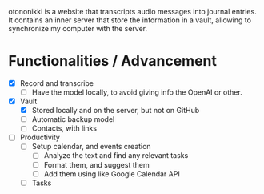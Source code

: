 otononikki is a website that transcripts audio messages into journal entries. It contains an inner server that store the information in a vault, allowing to synchronize my computer with the server. 

# Functionalities / Advancement
- [x] Record and transcribe
    - [ ] Have the model locally, to avoid giving info the OpenAI or other.
- [x] Vault
    - [x] Stored locally and on the server, but not on GitHub
    - [ ] Automatic backup model
    - [ ] Contacts, with links
- [ ] Productivity
    - [ ] Setup calendar, and events creation
        - [ ] Analyze the text and find any relevant tasks
        - [ ] Format them, and suggest them
        - [ ] Add them using like Google Calendar API
    - [ ] Tasks
